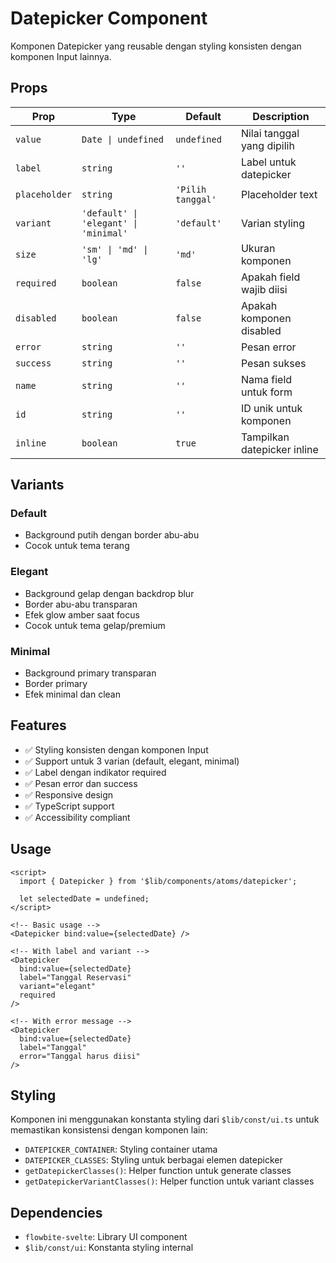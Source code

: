 # Datepicker Component

Komponen Datepicker yang reusable dengan styling konsisten dengan komponen Input lainnya.

## Props

| Prop | Type | Default | Description |
|------|------|---------|-------------|
| `value` | `Date \| undefined` | `undefined` | Nilai tanggal yang dipilih |
| `label` | `string` | `''` | Label untuk datepicker |
| `placeholder` | `string` | `'Pilih tanggal'` | Placeholder text |
| `variant` | `'default' \| 'elegant' \| 'minimal'` | `'default'` | Varian styling |
| `size` | `'sm' \| 'md' \| 'lg'` | `'md'` | Ukuran komponen |
| `required` | `boolean` | `false` | Apakah field wajib diisi |
| `disabled` | `boolean` | `false` | Apakah komponen disabled |
| `error` | `string` | `''` | Pesan error |
| `success` | `string` | `''` | Pesan sukses |
| `name` | `string` | `''` | Nama field untuk form |
| `id` | `string` | `''` | ID unik untuk komponen |
| `inline` | `boolean` | `true` | Tampilkan datepicker inline |

## Variants

### Default
- Background putih dengan border abu-abu
- Cocok untuk tema terang

### Elegant
- Background gelap dengan backdrop blur
- Border abu-abu transparan
- Efek glow amber saat focus
- Cocok untuk tema gelap/premium

### Minimal
- Background primary transparan
- Border primary
- Efek minimal dan clean

## Features

- ✅ Styling konsisten dengan komponen Input
- ✅ Support untuk 3 varian (default, elegant, minimal)
- ✅ Label dengan indikator required
- ✅ Pesan error dan success
- ✅ Responsive design
- ✅ TypeScript support
- ✅ Accessibility compliant

## Usage

```svelte
<script>
  import { Datepicker } from '$lib/components/atoms/datepicker';
  
  let selectedDate = undefined;
</script>

<!-- Basic usage -->
<Datepicker bind:value={selectedDate} />

<!-- With label and variant -->
<Datepicker 
  bind:value={selectedDate}
  label="Tanggal Reservasi"
  variant="elegant"
  required
/>

<!-- With error message -->
<Datepicker 
  bind:value={selectedDate}
  label="Tanggal"
  error="Tanggal harus diisi"
/>
```

## Styling

Komponen ini menggunakan konstanta styling dari `$lib/const/ui.ts` untuk memastikan konsistensi dengan komponen lain:

- `DATEPICKER_CONTAINER`: Styling container utama
- `DATEPICKER_CLASSES`: Styling untuk berbagai elemen datepicker
- `getDatepickerClasses()`: Helper function untuk generate classes
- `getDatepickerVariantClasses()`: Helper function untuk variant classes

## Dependencies

- `flowbite-svelte`: Library UI component
- `$lib/const/ui`: Konstanta styling internal